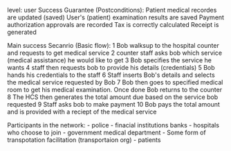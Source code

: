 level: user
Success Guarantee (Postconditions):
	Patient medical recordes are updated (saved)
	User's (patient) examination results are saved
	Payment authorization approvals are recorded
	Tax is correctly calculated
	Receipt is generated
	
Main success Secanrio (Basic flow):
	1 Bob walksup to the hospital counter and requests to get medical service
	2 counter staff asks bob which service (medical assistance) he would like to get
	3 Bob specifies the service he wants
	4 staff then requests bob to provide his details (credentials)
	5 Bob hands his credentials to the staff
	6 Staff inserts Bob's details and selects the medical service requested by Bob
	7 Bob then goes to specified medical room to get his medical examination. Once done Bob returns to the counter
	8 The HCS then generates the total amount due based on the service bob requested
	9 Staff asks bob to make payment
	10 Bob pays the total amount and is provided with a reciept of the medical service

Participants in the network:
	- police
	- finacial institutions
		banks
	- hospitals who choose to join
	- government medical department
	- Some form of transpotation facilitation (transportaion org)
	- patients

